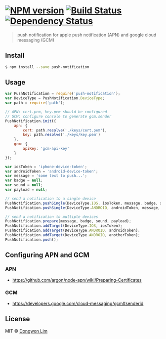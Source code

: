 #  [![NPM version][npm-image]][npm-url] [![Build Status][travis-image]][travis-url] [![Dependency Status][daviddm-image]][daviddm-url]

> push notification for apple push notification (APN) and google cloud messaging (GCM)


## Install

```sh
$ npm install --save push-notification
```


## Usage

```js
var PushNotification = require('push-notification');
var DeviceType = PushNotification.DeviceType;
var path = require('path');

// APN: cert.pem, key.pem should be configured
// GCM: configure console to generate gcm.sender
PushNotification.init({
	apn: {
		cert: path.resolve('./keys/cert.pem'),
		key: path.resolve('./keys/key.pem')
	},
	gcm: {
		apiKey: 'gcm-api-key'
	}
});

var iosToken = 'iphone-device-token';
var androidToken = 'android-device-token';
var message = 'some text to push...';
var badge = null;
var sound = null;
var payload = null;

// send a notification to a single device
PushNotification.pushSingle(DeviceType.IOS, iosToken, message, badge, sound, payload);
PushNotification.pushSingle(DeviceType.ANDROID, androidToken, message, badge, sound, payload);

// send a notification to multiple devices
PushNotification.prepare(message, badge, sound, payload);
PushNotification.addTarget(DeviceType.IOS, iosToken);
PushNotification.addTarget(DeviceType.ANDROID, androidToken);
PushNotification.addTarget(DeviceType.ANDROID, anotherToken);
PushNotification.push();
```


## Configuring APN and GCM

### APN
- <https://github.com/argon/node-apn/wiki/Preparing-Certificates>

### GCM
- <https://developers.google.com/cloud-messaging/gcm#senderid>


## License

MIT © [Dongwon Lim](./LICENSE)


[npm-image]: https://badge.fury.io/js/push-notification.svg
[npm-url]: https://npmjs.org/package/push-notification
[travis-image]: https://travis-ci.org/idw111/push-notification.svg?branch=master
[travis-url]: https://travis-ci.org/idw111/push-notification
[daviddm-image]: https://david-dm.org/idw111/push-notification.svg?theme=shields.io
[daviddm-url]: https://david-dm.org/idw111/push-notification

